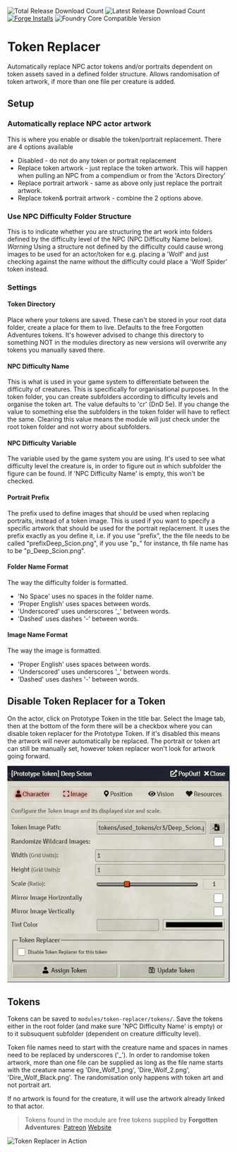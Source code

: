 
![Total Release Download Count](https://img.shields.io/github/downloads/vtt-lair/token-replacer/total) ![Latest Release Download Count](https://img.shields.io/github/downloads/vtt-lair/token-replacer/latest/total?color=%23219c23) [![Forge Installs](https://img.shields.io/badge/dynamic/json?label=Forge%20Installs&query=package.installs&suffix=%25&url=https%3A%2F%2Fforge-vtt.com%2Fapi%2Fbazaar%2Fpackage%2Ftoken-replacer&colorB=4aa94a)](https://forge-vtt.com/bazaar#package=token-replacer) 
![Foundry Core Compatible Version](https://img.shields.io/badge/dynamic/json.svg?url=https%3A%2F%2Fraw.githubusercontent.com%2Fvtt-lair%2Ftoken-replacer%2Fmaster%2Fmodule.json&label=Foundry%20Version&query=$.compatibleCoreVersion&colorB=orange)

# Token Replacer
Automatically replace NPC actor tokens and/or portraits dependent on token assets saved in a defined folder structure. Allows randomisation of token artwork, if more
than one file per creature is added.

## Setup
### Automatically replace NPC actor artwork
This is where you enable or disable the token/portrait replacement. There are 4 options available
* Disabled - do not do any token or portrait replacement
* Replace token artwork - just replace the token artwork. This will happen when pulling an NPC from a compendium or from the 'Actors Directory'
* Replace portrait artwork - same as above only just replace the portrait artwork.
* Replace token& portrait artwork - combine the 2 options above.

### Use NPC Difficulty Folder Structure
This is to indicate whether you are structuring the art work into folders defined by the difficulty level of the NPC (NPC Difficulty Name below). 
*Warning* Using a structure not defined by the difficulty could cause wrong images to be used for an actor/token for e.g. placing a 'Wolf' and just checking against the name without the difficulty could place a 'Wolf Spider' token instead.

### Settings
#### Token Directory
Place where your tokens are saved. These can't be stored in your root data folder, create a place for them to live. Defaults to the free Forgotten Adventures tokens. It's however advised to change this directory to something NOT in the modules directory as new versions will overwrite any tokens you manually saved there.

#### NPC Difficulty Name
This is what is used in your game system to differentiate between the difficulty of creatures. This is specifically for organisational purposes. In the token folder, you can create subfolders according to difficulty levels and organise the token art. The value defaults to 'cr' (DnD 5e). If you change the value to something else
the subfolders in the token folder will have to reflect the same. Clearing this value means the module will just check under the root token folder and not worry about
subfolders.

#### NPC Difficulty Variable
The variable used by the game system you are using. It's used to see what difficulty level the creature is, in order to figure out in which subfolder the figure can be found. If 'NPC Difficulty Name' is empty, this won't be checked.

#### Portrait Prefix
The prefix used to define images that should be used when replacing portraits, instead of a token image. This is used if you want to specify a specific artwork that should be used for the portrait replacement. It uses the prefix exactly as you define it, i.e. if you use "prefix", the the file needs to be called "prefixDeep_Scion.png", if you use "p_" for instance, th file name has to be "p_Deep_Scion.png".

#### Folder Name Format
The way the difficulty folder is formatted. 
* 'No Space' uses no spaces in the folder name.
* 'Proper English' uses spaces between words.
* 'Underscored' uses underscores '_' between words.
* 'Dashed' uses dashes '-' between words.

#### Image Name Format
The way the image is formatted. 
* 'Proper English' uses spaces between words.
* 'Underscored' uses underscores '_' between words.
* 'Dashed' uses dashes '-' between words.

## Disable Token Replacer for a Token
On the actor, click on Prototype Token in the title bar. Select the Image tab, then at the bottom of the form there will be a checkbox where you can disable token replacer for the Prototype Token. If it's disabled this means the artwork will never automatically be replaced. The portrait or token art can still be manually set, however token replacer won't look for artwork going forward.

![Token Replacer Disabler](https://github.com/Werner-Dohse/token-replacer/blob/main/example/token-replacer-disabler.jpg "Token Replacer Disabler")

## Tokens
Tokens can be saved to `modules/token-replacer/tokens/`. Save the tokens either in the root folder (and make sure 'NPC Difficulty Name' is empty) or to it subsuquent 
subfolder (dependent on creature difficulty level).

Token file names need to start with the creature name and spaces in names need to be replaced by underscores ('_'). In order to randomise token artwork, more than one file can be supplied as long as the file name starts with the creature name eg 'Dire_Wolf_1.png', 'Dire_Wolf_2.png', 'Dire_Wolf_Black.png'. The randomisation only happens with token art and not portrait art.

If no artwork is found for the creature, it will use the artwork already linked to that actor.

> Tokens found in the module are free tokens supplied by **Forgotten Adventures**: [Patreon](https://www.patreon.com/forgottenadventures) [Website](https://www.forgotten-adventures.net/)

![Token Replacer in Action](https://github.com/Werner-Dohse/token-replacer/blob/main/example/Token-Replacer.gif "Token Replacer in Action")
